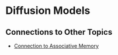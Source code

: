 # Diffusion Models

## Connections to Other Topics

- [Connection to Associative Memory](associative_memory/associative_memory_and_diffusion_models.html)